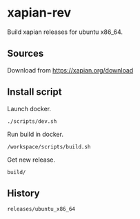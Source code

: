 # xapian-rev

Build xapian releases for ubuntu x86_64.

## Sources
Download from https://xapian.org/download

## Install script

Launch docker.

```
./scripts/dev.sh
```

Run build in docker.

```
/workspace/scripts/build.sh
```

Get new release.

```
build/
```

## History

```
releases/ubuntu_x86_64
```